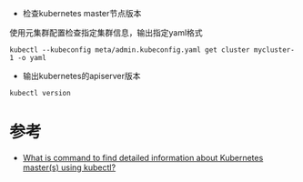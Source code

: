 * 检查kubernetes master节点版本

使用元集群配置检查指定集群信息，输出指定yaml格式

```
kubectl --kubeconfig meta/admin.kubeconfig.yaml get cluster mycluster-1 -o yaml
```

* 输出kubernetes的apiserver版本

```
kubectl version
```

# 参考

* [What is command to find detailed information about Kubernetes master(s) using kubectl?](https://stackoverflow.com/questions/38230452/what-is-command-to-find-detailed-information-about-kubernetes-masters-using-ku/38230708)